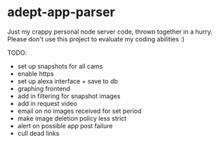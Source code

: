 # adept-app-parser

Just my crappy personal node server code, thrown together in a hurry. Please don't use this project to evaluate my coding abilities :)

TODO:
* set up snapshots for all cams
* enable https
* set up alexa interface + save to db
* graphing frontend
* add in filtering for snapshot images
* add in request video
* email on no images received for set period
* make image deletion policy less strict
* alert on possible app post failure
* cull dead links
